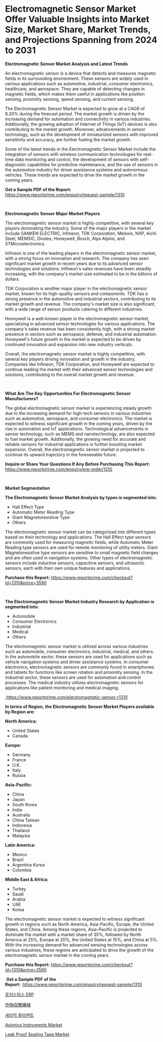 <p><h1>Electromagnetic Sensor Market Offer Valuable Insights into Market Size, Market Share, Market Trends, and Projections Spanning from 2024 to 2031</h1></p><p><strong>Electromagnetic Sensor Market Analysis and Latest Trends</strong></p>
<p><p>An electromagnetic sensor is a device that detects and measures magnetic fields in its surrounding environment. These sensors are widely used in various applications such as automotive, industrial, consumer electronics, healthcare, and aerospace. They are capable of detecting changes in magnetic fields, which makes them useful in applications like position sensing, proximity sensing, speed sensing, and current sensing.</p><p>The Electromagnetic Sensor Market is expected to grow at a CAGR of 8.30% during the forecast period. The market growth is driven by the increasing demand for automation and connectivity in various industries. Additionally, the growing adoption of Internet of Things (IoT) devices is also contributing to the market growth. Moreover, advancements in sensor technology, such as the development of miniaturized sensors with improved sensitivity and accuracy, are further fueling the market growth.</p><p>Some of the latest trends in the Electromagnetic Sensor Market include the integration of sensors with wireless communication technologies for real-time data monitoring and control, the development of sensors with self-diagnostic capabilities for predictive maintenance, and the use of sensors in the automotive industry for driver assistance systems and autonomous vehicles. These trends are expected to drive the market growth in the coming years.</p></p>
<p><strong>Get a Sample PDF of the Report:&nbsp;</strong> <a href="https://www.reportprime.com/enquiry/request-sample/1310">https://www.reportprime.com/enquiry/request-sample/1310</a></p>
<p>&nbsp;</p>
<p><strong>Electromagnetic Sensor Major Market Players</strong></p>
<p><p>The electromagnetic sensor market is highly competitive, with several key players dominating the industry. Some of the major players in the market include SANKEN ELECTRIC, Infineon, TDK Corporation, Melexis, NXP, Aichi Steel, MEMSIC, Diodes, Honeywell, Bosch, Alps Alpine, and STMicroelectronics.</p><p>Infineon is one of the leading players in the electromagnetic sensor market, with a strong focus on innovation and research. The company has seen significant market growth in recent years due to its advanced sensor technologies and solutions. Infineon's sales revenues have been steadily increasing, with the company's market size estimated to be in the billions of dollars.</p><p>TDK Corporation is another major player in the electromagnetic sensor market, known for its high-quality sensors and components. TDK has a strong presence in the automotive and industrial sectors, contributing to its market growth and revenue. The company's market size is also significant, with a wide range of sensor products catering to different industries.</p><p>Honeywell is a well-known player in the electromagnetic sensor market, specializing in advanced sensor technologies for various applications. The company's sales revenue has been consistently high, with a strong market presence in sectors such as aerospace, defense, and industrial automation. Honeywell's future growth in the market is expected to be driven by continued innovation and expansion into new industry verticals.</p><p>Overall, the electromagnetic sensor market is highly competitive, with several key players driving innovation and growth in the industry. Companies like Infineon, TDK Corporation, and Honeywell are expected to continue leading the market with their advanced sensor technologies and solutions, contributing to the overall market growth and revenue.</p></p>
<p>&nbsp;</p>
<p><strong>What Are The Key Opportunities For Electromagnetic Sensor Manufacturers?</strong></p>
<p><p>The global electromagnetic sensor market is experiencing steady growth due to the increasing demand for high-tech sensors in various industries such as automotive, aerospace, and consumer electronics. The market is expected to witness significant growth in the coming years, driven by the rise in automation and IoT applications. Technological advancements in sensor technology, such as MEMS and nanotechnology, are also expected to fuel market growth. Additionally, the growing need for accurate and reliable sensors for industrial applications is further boosting market expansion. Overall, the electromagnetic sensor market is projected to continue its upward trajectory in the foreseeable future.</p></p>
<p><strong>Inquire or Share Your Questions If Any Before Purchasing This Report:</strong> <a href="https://www.reportprime.com/enquiry/pre-order/1310">https://www.reportprime.com/enquiry/pre-order/1310</a></p>
<p>&nbsp;</p>
<p><strong>Market Segmentation</strong></p>
<p><strong>The Electromagnetic Sensor Market Analysis by types is segmented into:</strong></p>
<p><ul><li>Hall Effect Type</li><li>Automatic Meter Reading Type</li><li>Giant Magnetoresistive Type</li><li>Others</li></ul></p>
<p><p>The electromagnetic sensor market can be categorized into different types based on their technology and applications. The Hall Effect type sensors are commonly used for measuring magnetic fields, while Automatic Meter Reading type sensors are used for remote monitoring of utility meters. Giant Magnetoresistive type sensors are sensitive to small magnetic field changes and are often used in navigation systems. Other types of electromagnetic sensors include inductive sensors, capacitive sensors, and ultrasonic sensors, each with their own unique features and applications.</p></p>
<p><strong>Purchase this Report:&nbsp;</strong><a href="https://www.reportprime.com/checkout?id=1310&price=3590">https://www.reportprime.com/checkout?id=1310&price=3590</a></p>
<p>&nbsp;</p>
<p><strong>The Electromagnetic Sensor Market Industry Research by Application is segmented into:</strong></p>
<p><ul><li>Automobile</li><li>Consumer Electronics</li><li>Industrial</li><li>Medical</li><li>Others</li></ul></p>
<p><p>The electromagnetic sensor market is utilized across various industries such as automobile, consumer electronics, industrial, medical, and others. In the automobile sector, these sensors are used for applications such as vehicle navigation systems and driver assistance systems. In consumer electronics, electromagnetic sensors are commonly found in smartphones and tablets for functions like screen rotation and proximity sensing. In the industrial sector, these sensors are used for automation and control processes. The medical industry utilizes electromagnetic sensors for applications like patient monitoring and medical imaging.</p></p>
<p><a href="https://www.reportprime.com/electromagnetic-sensor-r1310">&nbsp;https://www.reportprime.com/electromagnetic-sensor-r1310</a></p>
<p><strong>In terms of Region, the Electromagnetic Sensor Market Players available by Region are:</strong></p>
<p>
    <p> <strong> North America: </strong>
        <ul>
            <li>United States</li>
            <li>Canada</li>
        </ul>
        </p> 
    <p> <strong> Europe: </strong>
        <ul>
            <li>Germany</li>
            <li>France</li>
            <li>U.K.</li>
            <li>Italy</li>
            <li>Russia</li>
        </ul>
        </p> 
    <p> <strong> Asia-Pacific: </strong>
        <ul>
            <li>China</li>
            <li>Japan</li>
            <li>South Korea</li>
            <li>India</li>
            <li>Australia</li>
            <li>China Taiwan</li>
            <li>Indonesia</li>
            <li>Thailand</li>
            <li>Malaysia</li>
        </ul>
        </p> 
    <p> <strong> Latin America: </strong>
        <ul>
            <li>Mexico</li>
            <li>Brazil</li>
            <li>Argentina Korea</li>
            <li>Colombia</li>
        </ul>
        </p> 
    <p> <strong> Middle East & Africa: </strong>
        <ul>
            <li>Turkey</li>
            <li>Saudi</li>
            <li>Arabia</li>
            <li>UAE</li>
            <li>Korea</li>
        </ul>
    </p>
    </p>
<p><p>The electromagnetic sensor market is expected to witness significant growth in regions such as North America, Asia-Pacific, Europe, the United States, and China. Among these regions, Asia-Pacific is projected to dominate the market with a market share of 35%, followed by North America at 25%, Europe at 20%, the United States at 15%, and China at 5%. With the increasing demand for advanced sensing technologies across various industries, these regions are anticipated to drive the growth of the electromagnetic sensor market in the coming years.</p></p>
<p><strong>Purchase this Report: </strong><a href="https://www.reportprime.com/checkout?id=1310&price=3590">https://www.reportprime.com/checkout?id=1310&price=3590</a></p>
<p>&nbsp;<strong>Get a Sample PDF of the Report:&nbsp;&nbsp;</strong><a href="https://www.reportprime.com/enquiry/request-sample/1310">https://www.reportprime.com/enquiry/request-sample/1310</a></p>
<p><strong></strong></p>
<p><p><a href="https://github.com/rick7624/Market-Research-Report-List-1/blob/main/433344268535.md">로지스틱스 ERP</a></p><p><a href="https://github.com/AdellaPrice2023/Market-Research-Report-List-1/blob/main/718013171049.md">作物収穫機械</a></p><p><a href="https://github.com/GabrielBlanda5656/Market-Research-Report-List-1/blob/main/843534268534.md">세라믹 필라멘트</a></p><p><a href="https://github.com/lubmix/Market-Research-Report-List-2/blob/main/avionics-instruments-market.md">Avionics Instruments Market</a></p><p><a href="https://issuu.com/reportprime-2/docs/leak-proof-sealing-tape-market-size-2030.pptx">Leak Proof Sealing Tape Market</a></p></p>